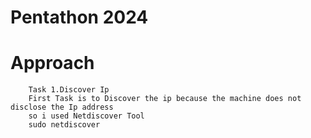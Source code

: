 # Pentathon 2024
# Approach
        Task 1.Discover Ip
        First Task is to Discover the ip because the machine does not disclose the Ip address 
        so i used Netdiscover Tool
        sudo netdiscover
    
